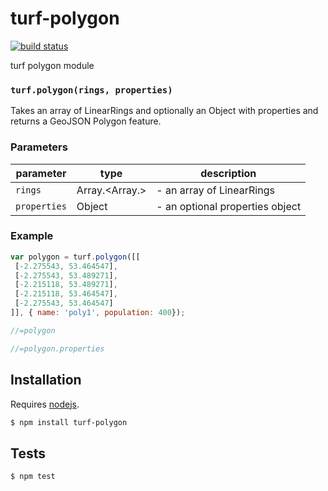 # turf-polygon

[![build status](https://secure.travis-ci.org/Turfjs/turf-polygon.png)](http://travis-ci.org/Turfjs/turf-polygon)

turf polygon module


### `turf.polygon(rings, properties)`

Takes an array of LinearRings and optionally an Object with properties and returns a GeoJSON Polygon feature.


### Parameters

| parameter    | type                   | description                     |
| ------------ | ---------------------- | ------------------------------- |
| `rings`      | Array.<Array.<Number>> | - an array of LinearRings       |
| `properties` | Object                 | - an optional properties object |


### Example

```js
var polygon = turf.polygon([[
 [-2.275543, 53.464547],
 [-2.275543, 53.489271],
 [-2.215118, 53.489271],
 [-2.215118, 53.464547],
 [-2.275543, 53.464547]
]], { name: 'poly1', population: 400});

//=polygon

//=polygon.properties
```

## Installation

Requires [nodejs](http://nodejs.org/).

```sh
$ npm install turf-polygon
```

## Tests

```sh
$ npm test
```

